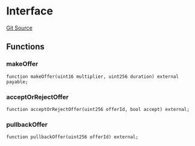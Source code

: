 # Interface

[Git Source](https://github.com/TruCol/Decentralised-Saas-Investment-Protocol/blob/261eef1ab2997c2de78fe153ea0697c80fbc509d/src/ReceiveCounterOffer.sol)

## Functions

### makeOffer

```solidity
function makeOffer(uint16 multiplier, uint256 duration) external payable;
```

### acceptOrRejectOffer

```solidity
function acceptOrRejectOffer(uint256 offerId, bool accept) external;
```

### pullbackOffer

```solidity
function pullbackOffer(uint256 offerId) external;
```

